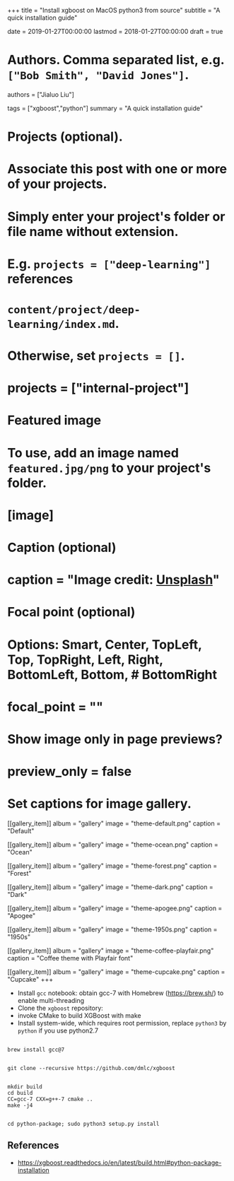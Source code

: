 +++
title = "Install xgboost on MacOS python3 from source"
subtitle = "A quick installation guide"

date = 2019-01-27T00:00:00
lastmod = 2018-01-27T00:00:00
draft = true

# Authors. Comma separated list, e.g. `["Bob Smith", "David Jones"]`.
authors = ["Jialuo Liu"]

tags = ["xgboost","python"]
summary = "A quick installation guide"

# Projects (optional).
#   Associate this post with one or more of your projects.
#   Simply enter your project's folder or file name without extension.
#   E.g. `projects = ["deep-learning"]` references
#   `content/project/deep-learning/index.md`.
#   Otherwise, set `projects = []`.
# projects = ["internal-project"]

# Featured image
# To use, add an image named `featured.jpg/png` to your project's folder.
# [image]
  # Caption (optional)
  # caption = "Image credit: [**Unsplash**](https://unsplash.com/photos/CpkOjOcXdUY)"

  # Focal point (optional)
  # Options: Smart, Center, TopLeft, Top, TopRight, Left, Right, BottomLeft, Bottom, # BottomRight
  # focal_point = ""

  # Show image only in page previews?
  # preview_only = false

# Set captions for image gallery.

[[gallery_item]]
album = "gallery"
image = "theme-default.png"
caption = "Default"

[[gallery_item]]
album = "gallery"
image = "theme-ocean.png"
caption = "Ocean"

[[gallery_item]]
album = "gallery"
image = "theme-forest.png"
caption = "Forest"

[[gallery_item]]
album = "gallery"
image = "theme-dark.png"
caption = "Dark"

[[gallery_item]]
album = "gallery"
image = "theme-apogee.png"
caption = "Apogee"

[[gallery_item]]
album = "gallery"
image = "theme-1950s.png"
caption = "1950s"

[[gallery_item]]
album = "gallery"
image = "theme-coffee-playfair.png"
caption = "Coffee theme with Playfair font"

[[gallery_item]]
album = "gallery"
image = "theme-cupcake.png"
caption = "Cupcake"
+++


- Install `gcc` notebook: obtain gcc-7 with Homebrew (https://brew.sh/) to enable multi-threading
- Clone the `xgboost` repository:
- invoke CMake to build XGBoost with make
- Install system-wide, which requires root permission, replace `python3` by `python` if you use python2.7

```{bash}

brew install gcc@7

```

```{bash}

git clone --recursive https://github.com/dmlc/xgboost

```

```{bash}

mkdir build
cd build
CC=gcc-7 CXX=g++-7 cmake ..
make -j4

```

```{bash}

cd python-package; sudo python3 setup.py install

```

## References

- https://xgboost.readthedocs.io/en/latest/build.html#python-package-installation
